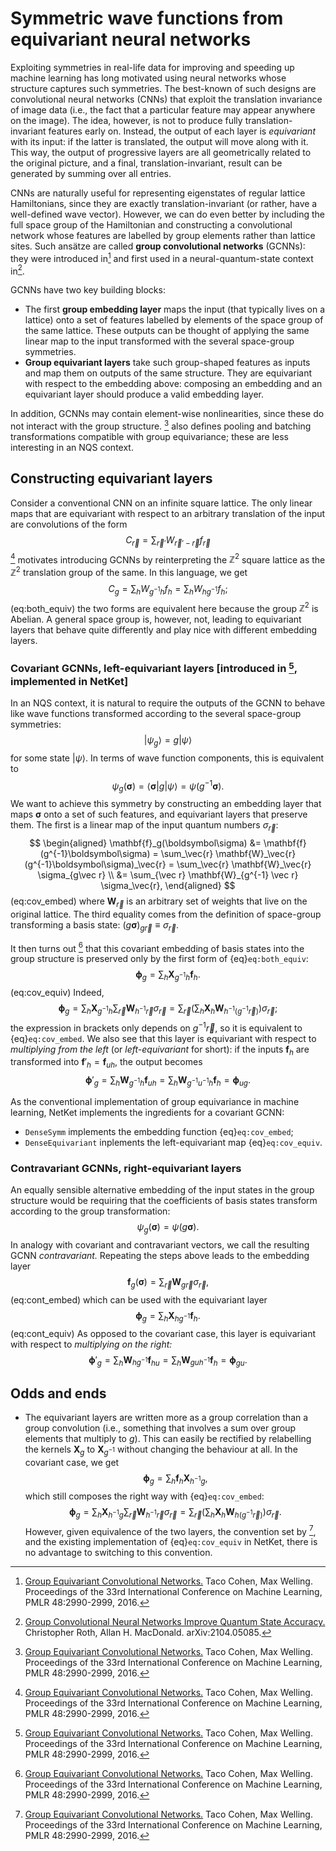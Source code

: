 # Symmetric wave functions from equivariant neural networks

Exploiting symmetries in real-life data for improving and speeding up machine learning has long motivated using neural networks whose structure captures such symmetries. The best-known of such designs are convolutional neural networks (CNNs) that exploit the translation invariance of image data (i.e., the fact that a particular feature may appear anywhere on the image). The idea, however, is not to produce fully translation-invariant features early on. Instead, the output of each layer is *equivariant* with its input: if the latter is translated, the output will move along with it. This way, the output of progressive layers are all geometrically related to the original picture, and a final, translation-invariant, result can be generated by summing over all entries.

CNNs are naturally useful for representing eigenstates of regular lattice Hamiltonians, since they are exactly translation-invariant (or rather, have a well-defined wave vector). However, we can do even better by including the full space group of the Hamiltonian and constructing a convolutional network whose features are labelled by group elements rather than lattice sites. Such ansätze are called **group convolutional networks** (GCNNs): they were introduced in[^cohen] and first used in a neural-quantum-state context in[^roth].

[^cohen]: [Group Equivariant Convolutional Networks.](http://proceedings.mlr.press/v48/cohenc16.html) Taco Cohen, Max Welling. Proceedings of the 33rd International Conference on Machine Learning, PMLR 48:2990-2999, 2016.
[^roth]: [Group Convolutional Neural Networks Improve Quantum State Accuracy.](https://arxiv.org/abs/2104.05085) Christopher Roth, Allan H. MacDonald. arXiv:2104.05085.

GCNNs have two key building blocks:

* The first **group embedding layer** maps the input (that typically lives on a lattice) onto a set of features labelled by elements of the space group of the same lattice. These outputs can be thought of applying the same linear map to the input transformed with the several space-group symmetries.
* **Group equivariant layers** take such group-shaped features as inputs and map them on outputs of the same structure. They are equivariant with respect to the embedding above: composing an embedding and an equivariant layer should produce a valid embedding layer.

In addition, GCNNs may contain element-wise nonlinearities, since these do not interact with the group structure. [^cohen] also defines pooling and batching transformations compatible with group equivariance; these are less interesting in an NQS context.

## Constructing equivariant layers

Consider a conventional CNN on an infinite square lattice. The only linear maps that are equivariant with respect to an arbitrary translation of the input are convolutions of the form
$$ C_\vec{r} = \sum_{\vec r'} W_{\vec r'-\vec r} f_\vec{r} $$
[^cohen] motivates introducing GCNNs by reinterpreting the $\mathbb{Z}^2$ square lattice as the $\mathbb{Z}^2$ translation group of the same. In this language, we get
$$ C_g = \sum_h W_{g^{-1}h} f_h = \sum_h W_{hg^{-1}} f_h; $$ (eq:both_equiv)
the two forms are equivalent here because the group $\mathbb{Z}^2$ is Abelian. A general space group is, however, not, leading to equivariant layers that behave quite differently and play nice with different embedding layers.

### Covariant GCNNs, left-equivariant layers [introduced in [^cohen], implemented in NetKet]

In an NQS context, it is natural to require the outputs of the GCNN to behave like wave functions transformed according to the several space-group symmetries:
$$ |\psi_g\rangle = g|\psi\rangle $$
for some state $|\psi\rangle$. In terms of wave function components, this is equivalent to
$$ \psi_g(\boldsymbol\sigma) = \langle \boldsymbol\sigma | g|\psi\rangle = \psi(g^{-1}\boldsymbol\sigma). $$
We want to achieve this symmetry by constructing an embedding layer that maps $\boldsymbol\sigma$ onto a set of such features, and equivariant layers that preserve them. The first is a linear map of the input quantum numbers $\sigma_\vec{r}$:
$$ \begin{aligned}
\mathbf{f}_g(\boldsymbol\sigma) &= \mathbf{f}(g^{-1}\boldsymbol\sigma) = \sum_\vec{r} \mathbf{W}_\vec{r} (g^{-1}\boldsymbol\sigma)_\vec{r} = \sum_\vec{r} \mathbf{W}_\vec{r} \sigma_{g\vec r} \\
&= \sum_{\vec r} \mathbf{W}_{g^{-1} \vec r} \sigma_\vec{r},
\end{aligned} $$ (eq:cov_embed)
where $\mathbf{W}_{\vec r}$ is an arbitrary set of weights that live on the original lattice.
The third equality comes from the definition of space-group transforming a basis state: $(g\boldsymbol\sigma)_{g\vec r} \equiv \sigma_{\vec r}$.

It then turns out [^cohen] that this covariant embedding of basis states into the group structure is preserved only by the first form of {eq}`eq:both_equiv`:
$$ \boldsymbol\phi_g = \sum_{h} \mathbf{X}_{g^{-1}h} \mathbf{f}_h. $$ (eq:cov_equiv)
Indeed,
$$ \boldsymbol\phi_g = \sum_{h} \mathbf{X}_{g^{-1}h} \sum_{\vec r} \mathbf{W}_{h^{-1}\vec r} \sigma_\vec{r} = \sum_{\vec r}  \left( \sum_h \mathbf{X}_h \mathbf{W}_{h^{-1}(g^{-1}\vec r)}\right) \sigma_\vec{r}; $$
the expression in brackets only depends on $g^{-1}\vec r$, so it is equivalent to {eq}`eq:cov_embed`.
We also see that this layer is equivariant with respect to *multiplying from the left* (or *left-equivariant* for short):
if the inputs $\mathbf{f}_h$ are transformed into $\mathbf{f}'_h = \mathbf{f}_{uh}$, the output becomes
$$ \boldsymbol\phi'_g = \sum_h \mathbf{W}_{g^{-1}h} \mathbf{f}_{uh} = \sum_h \mathbf{W}_{g^{-1}u^{-1} h} \mathbf{f}_h = \boldsymbol\phi_{ug}. $$

As the conventional implementation of group equivariance in machine learning, NetKet implements the ingredients for a covariant GCNN:

* `DenseSymm` implements the embedding function {eq}`eq:cov_embed`;
* `DenseEquivariant` inplements the left-equivariant map {eq}`eq:cov_equiv`.

### Contravariant GCNNs, right-equivariant layers

An equally sensible alternative embedding of the input states in the group structure would be requiring that the coefficients of basis states transform according to the group transformation:
$$ \psi_g(\boldsymbol\sigma) = \psi(g\boldsymbol\sigma). $$
In analogy with covariant and contravariant vectors, we call the resulting GCNN *contravariant.* Repeating the steps above leads to the embedding layer
$$ \mathbf{f}_g(\boldsymbol\sigma) = \sum_{\vec r} \mathbf{W}_{g\vec r} \sigma_\vec{r}, $$ (eq:cont_embed)
which can be used with the equivariant layer
$$ \boldsymbol\phi_g = \sum_{h} \mathbf{X}_{hg^{-1}} \mathbf{f}_h. $$ (eq:cont_equiv)
As opposed to the covariant case, this layer is equivariant with respect to *multiplying on the right:*
$$ \boldsymbol\phi'_g = \sum_h \mathbf{W}_{hg^{-1}} \mathbf{f}_{hu} = \sum_h \mathbf{W}_{gu h^{-1}} \mathbf{f}_h = \boldsymbol\phi_{gu}. $$

## Odds and ends

* The equivariant layers are written more as a group correlation than a group convolution (i.e., something that involves a sum over group elements that multiply to $g$). This can easily be rectified by relabelling the kernels $\mathbf{X}_g$ to $\mathbf{X}_{g^{-1}}$ without changing the behaviour at all. In the covariant case, we get
$$ \boldsymbol\phi_g = \sum_{h} \mathbf{f}_h \mathbf{X}_{h^{-1}g}, $$
which still composes the right way with {eq}`eq:cov_embed`:
$$ \boldsymbol\phi_g = \sum_{h} \mathbf{X}_{h^{-1}g} \sum_{\vec r} \mathbf{W}_{h^{-1}\vec r} \sigma_\vec{r} = \sum_{\vec r}  \left( \sum_h \mathbf{X}_h \mathbf{W}_{h(g^{-1}\vec r)}\right) \sigma_\vec{r}. $$
However, given equivalence of the two layers, the convention set by [^cohen], and the existing implementation of {eq}`eq:cov_equiv` in NetKet, there is no advantage to switching to this convention.